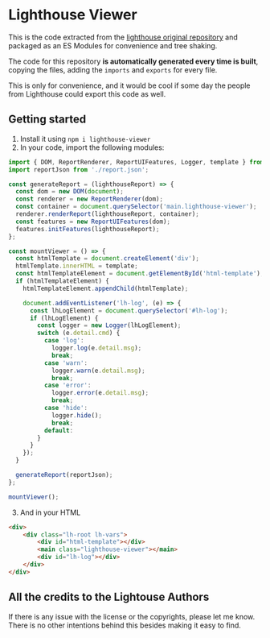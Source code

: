 # Lighthouse Viewer
This is the code extracted from the [lighthouse original repository](https://github.com/GoogleChrome/lighthouse/tree/master/lighthouse-core/report/html)
and packaged as an ES Modules for convenience and tree shaking.
 
The code for this repository **is automatically generated every time is built**, copying the files, adding the `imports` 
and `exports` for every file.

This is only for convenience, and it would be cool if some day the people from Lighthouse could export this code as well.

## Getting started

1. Install it using `npm i lighthouse-viewer`
2. In your code, import the following modules:
```js
import { DOM, ReportRenderer, ReportUIFeatures, Logger, template } from 'lighthouse-viewer';
import reportJson from './report.json';

const generateReport = (lighthouseReport) => {
  const dom = new DOM(document);
  const renderer = new ReportRenderer(dom);
  const container = document.querySelector('main.lighthouse-viewer');
  renderer.renderReport(lighthouseReport, container);
  const features = new ReportUIFeatures(dom);
  features.initFeatures(lighthouseReport);
};

const mountViewer = () => {
  const htmlTemplate = document.createElement('div');
  htmlTemplate.innerHTML = template;
  const htmlTemplateElement = document.getElementById('html-template');
  if (htmlTemplateElement) {
    htmlTemplateElement.appendChild(htmlTemplate);

    document.addEventListener('lh-log', (e) => {
      const lhLogElement = document.querySelector('#lh-log');
      if (lhLogElement) {
        const logger = new Logger(lhLogElement);
        switch (e.detail.cmd) {
          case 'log':
            logger.log(e.detail.msg);
            break;
          case 'warn':
            logger.warn(e.detail.msg);
            break;
          case 'error':
            logger.error(e.detail.msg);
            break;
          case 'hide':
            logger.hide();
            break;
          default:
        }
      }
    });
  }

  generateReport(reportJson);
};

mountViewer();
```
3. And in your HTML
```html
<div>
    <div class="lh-root lh-vars">
        <div id="html-template"></div>
        <main class="lighthouse-viewer"></main>
        <div id="lh-log"></div>
    </div>
</div>
```
## All the credits to the Lightouse Authors
If there is any issue with the license or the copyrights, please let me know. There is no other intentions behind this 
besides making it easy to find.
